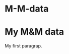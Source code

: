 # M-M-data
<!DOCTYPE html>
<html>
<head>
<title>M&M data</title>
</head>
<body>

<h1>My M&M data</h1>
<p>My first paragrap.</p>

</body>
</html>
